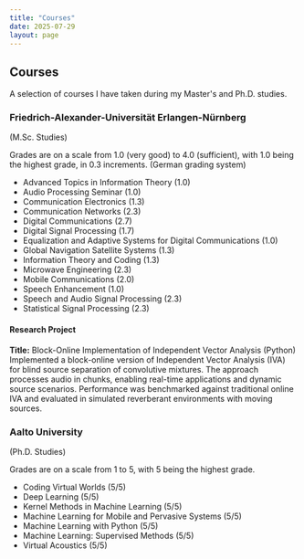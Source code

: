 ```yaml
---
title: "Courses"
date: 2025-07-29
layout: page
---
```


## Courses

A selection of courses I have taken during my Master's and Ph.D. studies.

<div class="grid grid-cols-1 md:grid-cols-2 gap-12 mt-6">

<!-- FAU Column -->
<div>
<h3 class="text-xl font-semibold mb-2">Friedrich-Alexander-Universität Erlangen-Nürnberg</h3>
<p class="text-sm text-gray-600 mb-3">(M.Sc. Studies)</p>
<p class="text-sm mb-4">Grades are on a scale from 1.0 (very good) to 4.0 (sufficient), with 1.0 being the highest grade, in 0.3 increments. (German grading system)</p>
<ul class="list-disc list-inside space-y-1">
  <li>Advanced Topics in Information Theory (1.0)</li>
  <li>Audio Processing Seminar (1.0)</li>
  <li>Communication Electronics (1.3)</li>
  <li>Communication Networks (2.3)</li>
  <li>Digital Communications (2.7)</li>
  <li>Digital Signal Processing (1.7)</li>
  <li>Equalization and Adaptive Systems for Digital Communications (1.0)</li>
  <li>Global Navigation Satellite Systems (1.3)</li>
  <li>Information Theory and Coding (1.3)</li>
  <li>Microwave Engineering (2.3)</li>
  <li>Mobile Communications (2.0)</li>
  <li>Speech Enhancement (1.0)</li>
  <li>Speech and Audio Signal Processing (2.3)</li>
  <li>Statistical Signal Processing (2.3)</li>
</ul>

<div class="mt-4">
  <h4 class="font-semibold text-base">Research Project</h4>
  <p class="text-sm leading-relaxed">
    <strong>Title:</strong> Block-Online Implementation of Independent Vector Analysis (Python)<br>
    Implemented a block-online version of Independent Vector Analysis (IVA) for blind source separation of convolutive mixtures. The approach processes audio in chunks, enabling real-time applications and dynamic source scenarios. Performance was benchmarked against traditional online IVA and evaluated in simulated reverberant environments with moving sources.
  </p>
</div>
</div>

<!-- Aalto Column -->
<div>
<h3 class="text-xl font-semibold mb-2">Aalto University</h3>
<p class="text-sm text-gray-600 mb-3">(Ph.D. Studies)</p>
<p class="text-sm mb-4">Grades are on a scale from 1 to 5, with 5 being the highest grade.</p>
<ul class="list-disc list-inside space-y-1">
  <li>Coding Virtual Worlds (5/5)</li>
  <li>Deep Learning (5/5)</li>
  <li>Kernel Methods in Machine Learning (5/5)</li>
  <li>Machine Learning for Mobile and Pervasive Systems (5/5)</li>
  <li>Machine Learning with Python (5/5)</li>
  <li>Machine Learning: Supervised Methods (5/5)</li>
  <li>Virtual Acoustics (5/5)</li>
</ul>
</div>

</div>
